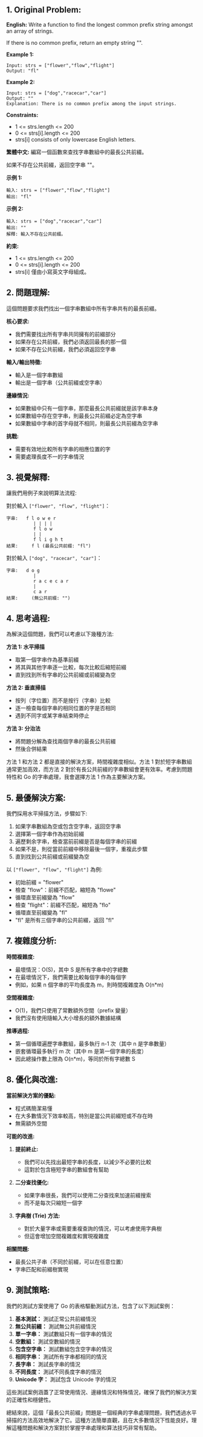 ## 1. Original Problem:

**English:**
Write a function to find the longest common prefix string amongst an array of strings.

If there is no common prefix, return an empty string "".

**Example 1:**
```
Input: strs = ["flower","flow","flight"]
Output: "fl"
```

**Example 2:**
```
Input: strs = ["dog","racecar","car"]
Output: ""
Explanation: There is no common prefix among the input strings.
```

**Constraints:**
- 1 <= strs.length <= 200
- 0 <= strs[i].length <= 200
- strs[i] consists of only lowercase English letters.

**繁體中文:**
編寫一個函數來查找字串數組中的最長公共前綴。

如果不存在公共前綴，返回空字串 ""。

**示例 1:**
```
輸入: strs = ["flower","flow","flight"]
輸出: "fl"
```

**示例 2:**
```
輸入: strs = ["dog","racecar","car"]
輸出: ""
解釋: 輸入不存在公共前綴。
```

**約束:**
- 1 <= strs.length <= 200
- 0 <= strs[i].length <= 200
- strs[i] 僅由小寫英文字母組成。

## 2. 問題理解:

這個問題要求我們找出一個字串數組中所有字串共有的最長前綴。

**核心要求:**
- 我們需要找出所有字串共同擁有的前綴部分
- 如果存在公共前綴，我們必須返回最長的那一個
- 如果不存在公共前綴，我們必須返回空字串

**輸入/輸出特徵:**
- 輸入是一個字串數組
- 輸出是一個字串（公共前綴或空字串）

**邊緣情況:**
- 如果數組中只有一個字串，那麼最長公共前綴就是該字串本身
- 如果數組中存在空字串，則最長公共前綴必定為空字串
- 如果數組中字串的首字母就不相同，則最長公共前綴為空字串

**挑戰:**
- 需要有效地比較所有字串的相應位置的字
- 需要處理長度不一的字串情況

## 3. 視覺解釋:

讓我們用例子來說明算法流程:

對於輸入 `["flower", "flow", "flight"]`：

```
字串:   f l o w e r
          | | | |
          f l o w
          | |
          f l i g h t
結果:     f l (最長公共前綴: "fl")
```

對於輸入 `["dog", "racecar", "car"]`：

```
字串:   d o g
          |
          r a c e c a r
          |
          c a r
結果:     (無公共前綴: "")
```

## 4. 思考過程:

為解決這個問題，我們可以考慮以下幾種方法:

**方法 1: 水平掃描**
- 取第一個字串作為基準前綴
- 將其與其他字串逐一比較，每次比較后縮短前綴
- 直到找到所有字串的公共前綴或前綴變為空

**方法 2: 垂直掃描**
- 按列（字位置）而不是按行（字串）比較
- 逐一檢查每個字串的相同位置的字是否相同
- 遇到不同字或某字串結束時停止

**方法 3: 分治法**
- 將問題分解為查找兩個字串的最長公共前綴
- 然後合併結果

方法 1 和方法 2 都是直接的解決方案，時間複雜度相似。方法 1 對於短字串數組通常更加高效，而方法 2 對於有長公共前綴的字串數組會更有效率。考慮到問題特性和 Go 的字串處理，我會選擇方法 1 作為主要解決方案。

## 5. 最優解決方案:

我們採用水平掃描方法，步驟如下:

1. 如果字串數組為空或包含空字串，返回空字串
2. 選擇第一個字串作為初始前綴
3. 遍歷剩余字串，檢查當前前綴是否是每個字串的前綴
4. 如果不是，則從當前前綴中移除最後一個字，重複此步驟
5. 直到找到公共前綴或前綴變為空

以 `["flower", "flow", "flight"]` 為例:
- 初始前綴 = "flower"
- 檢查 "flow"：前綴不匹配，縮短為 "flowe"
- 循環直至前綴變為 "flow"
- 檢查 "flight"：前綴不匹配，縮短為 "flo"
- 循環直至前綴變為 "fl"
- "fl" 是所有三個字串的公共前綴，返回 "fl"

## 7. 複雜度分析:

**時間複雜度:**
- 最壞情況：O(S)，其中 S 是所有字串中的字總數
- 在最壞情況下，我們需要比較每個字串的每個字
- 例如，如果 n 個字串的平均長度為 m，則時間複雜度為 O(n*m)

**空間複雜度:**
- O(1)，我們只使用了常數額外空間（prefix 變量）
- 我們沒有使用隨輸入大小增長的額外數據結構

**推導過程:**
- 第一個循環遍歷字串數組，最多執行 n-1 次（其中 n 是字串數量）
- 嵌套循環最多執行 m 次（其中 m 是第一個字串的長度）
- 因此總操作數上限為 O(n*m)，等同於所有字總數 S

## 8. 優化與改進:

**當前解決方案的優點:**
- 程式碼簡潔易懂
- 在大多數情況下效率較高，特別是當公共前綴短或不存在時
- 無需額外空間

**可能的改進:**
1. **提前終止:**
    - 我們可以先找出最短字串的長度，以減少不必要的比較
    - 這對於包含極短字串的數組會有幫助

2. **二分查找優化:**
    - 如果字串很長，我們可以使用二分查找來加速前綴搜索
    - 而不是每次只縮短一個字

3. **字典樹 (Trie) 方法:**
    - 對於大量字串或需要重複查詢的情況，可以考慮使用字典樹
    - 但這會增加空間複雜度和實現複雜度

**相關問題:**
- 最長公共子串（不同於前綴，可以在任意位置）
- 字串匹配和前綴樹實現

## 9. 測試策略:

我們的測試方案使用了 Go 的表格驅動測試方法，包含了以下測試案例：

1. **基本測試：** 測試正常公共前綴情況
2. **無公共前綴：** 測試無公共前綴情況
3. **單一字串：** 測試數組只有一個字串的情況
4. **空數組：** 測試空數組的情況
5. **包含空字串：** 測試數組包含空字串的情況
6. **相同字串：** 測試所有字串都相同的情況
7. **長字串：** 測試長字串的情況
8. **不同長度：** 測試不同長度字串的情況
9. **Unicode 字：** 測試包含 Unicode 字的情況

這些測試案例涵蓋了正常使用情況、邊緣情況和特殊情況，確保了我們的解決方案的正確性和穩健性。

總結來說，這個「最長公共前綴」問題是一個經典的字串處理問題，我們透過水平掃描的方法高效地解決了它。這種方法簡單直觀，且在大多數情況下性能良好。理解這種問題和解決方案對於掌握字串處理和算法技巧非常有幫助。